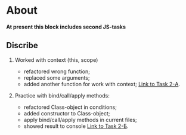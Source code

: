 # About

__At present this block includes second JS-tasks__

## Discribe ##
1. Worked with context (this, scope)
    - refactored wrong function;
    - replaced some arguments;
    - added another function for work with context;
    [Link to Task 2-А](https://codepen.io/Belfix/details/ZEJpXQr).
    
2. Practice with bind/call/apply methods:
    - refactored Class-object in conditions;
    - added constructor to Class-object;
    - apply bind/call/apply methods in current files;
    - showed result to console
    [Link to Task 2-Б](https://codepen.io/Belfix/pen/ExvgdaR).
    

